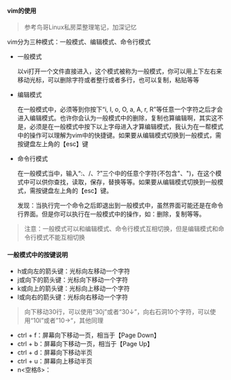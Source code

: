 #### vim的使用
> 参考鸟哥Linux私房菜整理笔记，加深记忆

vim分为三种模式：一般模式、编辑模式、命令行模式
- 一般模式

  以vi打开一个文件直接进入，这个模式被称为一般模式，你可以用上下左右来移动光标，可以删除字符或者整行或者多行，也可以复制，粘贴等等

- 编辑模式

  在一般模式中，必须等到你按下“i, I, o, O, a, A, r, R”等任意一个字符之后才会进入编辑模式。也许你会认为一般模式中的删除，复制也算编辑啊，其实这不是，必须是在一般模式中按下以上字母进入才算编辑模式，我认为在一帮模式中的操作可以理解为vim中的快捷键。如果要从编辑模式切换到一般模式，需按键盘左上角的【esc】键

- 命令行模式

    在一般模式当中，输入“:、/、?”三个中的任意个字符(不包含"、")，在这个模式中可以供你查找，读取，保存，替换等等。如果要从编辑模式切换到一般模式，需按键盘左上角的【esc】键。

    发现：当执行完一个命令之后即退出到一般模式中，虽然界面可能还是在命令行界面。但是你可以执行在一般模式中的操作，如：删除，复制等等。

> 注意：一般模式可以和编辑模式、命令行模式互相切换，但是编辑模式和命令行模式不能互相切换

#### 一般模式中的按键说明

- h或向左的箭头键：光标向左移动一个字符
- j或向下的箭头键：光标向下移动一个字符
- k或向上的箭头键：光标向上移动一个字符
- l或向右的箭头键：光标向右移动一个字符
> 向下移动30行，可以使用“30j”或者“30↓”，向右石洞10个字符，可以使用“10l”或者”10→“，其他同理
- ctrl + f：屏幕向下移动一页，相当于【Page Down】
- ctrl + b：屏幕向下移动一页，相当于【Page Up】
- ctrl + d：屏幕向下移动半页
- ctrl + u：屏幕向上移动半页
- n<空格ß>：
